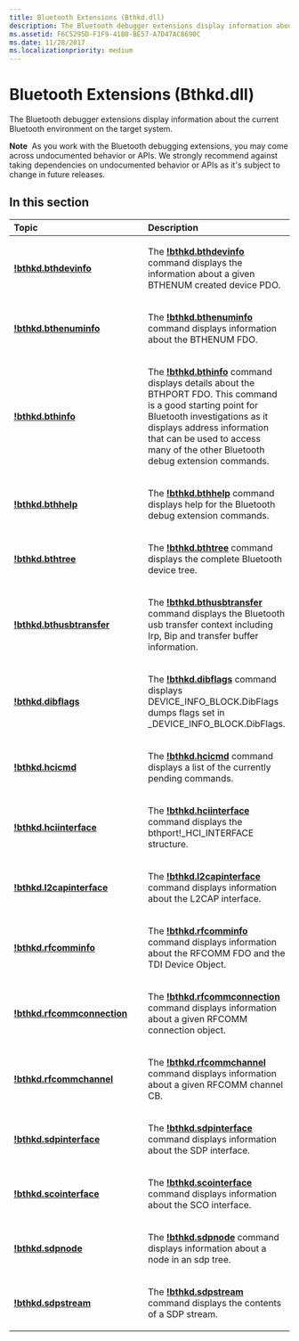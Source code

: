 ```yaml
---
title: Bluetooth Extensions (Bthkd.dll)
description: The Bluetooth debugger extensions display information about the current Bluetooth environment on the target system.
ms.assetid: F6C5295D-F1F9-4180-BE57-A7D47AC8690C
ms.date: 11/28/2017
ms.localizationpriority: medium
---
```


# Bluetooth Extensions (Bthkd.dll)


The Bluetooth debugger extensions display information about the current Bluetooth environment on the target system.

**Note**  As you work with the Bluetooth debugging extensions, you may come across undocumented behavior or APIs. We strongly recommend against taking dependencies on undocumented behavior or APIs as it's subject to change in future releases.

 

## <span id="in_this_section"></span>In this section


<table>
<colgroup>
<col width="50%" />
<col width="50%" />
</colgroup>
<thead>
<tr class="header">
<th align="left">Topic</th>
<th align="left">Description</th>
</tr>
</thead>
<tbody>
<tr class="odd">
<td align="left"><p><strong><a href="-bthkd-bthdevinfo.md" data-raw-source="[!bthkd.bthdevinfo](-bthkd-bthdevinfo.md)">!bthkd.bthdevinfo</a></strong></p></td>
<td align="left"><p>The <strong><a href="-bthkd-bthdevinfo.md" data-raw-source="[!bthkd.bthdevinfo](-bthkd-bthdevinfo.md)">!bthkd.bthdevinfo</a></strong> command displays the information about a given BTHENUM created device PDO.</p></td>
</tr>
<tr class="even">
<td align="left"><p><strong><a href="-bthkd-bthenuminfo.md" data-raw-source="[!bthkd.bthenuminfo](-bthkd-bthenuminfo.md)">!bthkd.bthenuminfo</a></strong></p></td>
<td align="left"><p>The <strong><a href="-bthkd-bthenuminfo.md" data-raw-source="[!bthkd.bthenuminfo](-bthkd-bthenuminfo.md)">!bthkd.bthenuminfo</a></strong> command displays information about the BTHENUM FDO.</p></td>
</tr>
<tr class="odd">
<td align="left"><p><strong><a href="-bthkd-bthinfo-.md" data-raw-source="[!bthkd.bthinfo](-bthkd-bthinfo-.md)">!bthkd.bthinfo</a></strong></p></td>
<td align="left"><p>The <strong><a href="-bthkd-bthinfo-.md" data-raw-source="[!bthkd.bthinfo](-bthkd-bthinfo-.md)">!bthkd.bthinfo</a></strong> command displays details about the BTHPORT FDO. This command is a good starting point for Bluetooth investigations as it displays address information that can be used to access many of the other Bluetooth debug extension commands.</p></td>
</tr>
<tr class="even">
<td align="left"><p><strong><a href="-bthkd-bthhelp.md" data-raw-source="[!bthkd.bthhelp](-bthkd-bthhelp.md)">!bthkd.bthhelp</a></strong></p></td>
<td align="left"><p>The <strong><a href="-bthkd-bthhelp.md" data-raw-source="[!bthkd.bthhelp](-bthkd-bthhelp.md)">!bthkd.bthhelp</a></strong> command displays help for the Bluetooth debug extension commands.</p></td>
</tr>
<tr class="odd">
<td align="left"><p><strong><a href="-bthkd-bthtree.md" data-raw-source="[!bthkd.bthtree](-bthkd-bthtree.md)">!bthkd.bthtree</a></strong></p></td>
<td align="left"><p>The <strong><a href="-bthkd-bthtree.md" data-raw-source="[!bthkd.bthtree](-bthkd-bthtree.md)">!bthkd.bthtree</a></strong> command displays the complete Bluetooth device tree.</p></td>
</tr>
<tr class="even">
<td align="left"><p><strong><a href="-bthkd-bthusbtransfer.md" data-raw-source="[!bthkd.bthusbtransfer](-bthkd-bthusbtransfer.md)">!bthkd.bthusbtransfer</a></strong></p></td>
<td align="left"><p>The <strong><a href="-bthkd-bthusbtransfer.md" data-raw-source="[!bthkd.bthusbtransfer](-bthkd-bthusbtransfer.md)">!bthkd.bthusbtransfer</a></strong> command displays the Bluetooth usb transfer context including Irp, Bip and transfer buffer information.</p></td>
</tr>
<tr class="odd">
<td align="left"><p><strong><a href="-bthkd-dibflags.md" data-raw-source="[!bthkd.dibflags](-bthkd-dibflags.md)">!bthkd.dibflags</a></strong></p></td>
<td align="left"><p>The <strong><a href="-bthkd-dibflags.md" data-raw-source="[!bthkd.dibflags](-bthkd-dibflags.md)">!bthkd.dibflags</a></strong> command displays DEVICE_INFO_BLOCK.DibFlags dumps flags set in _DEVICE_INFO_BLOCK.DibFlags.</p></td>
</tr>
<tr class="even">
<td align="left"><p><strong><a href="-bthkd-hcicmd.md" data-raw-source="[!bthkd.hcicmd](-bthkd-hcicmd.md)">!bthkd.hcicmd</a></strong></p></td>
<td align="left"><p>The <strong><a href="-bthkd-hcicmd.md" data-raw-source="[!bthkd.hcicmd](-bthkd-hcicmd.md)">!bthkd.hcicmd</a></strong> command displays a list of the currently pending commands.</p></td>
</tr>
<tr class="odd">
<td align="left"><p><strong><a href="-bthkd-hciinterface.md" data-raw-source="[!bthkd.hciinterface](-bthkd-hciinterface.md)">!bthkd.hciinterface</a></strong></p></td>
<td align="left"><p>The <strong><a href="-bthkd-hciinterface.md" data-raw-source="[!bthkd.hciinterface](-bthkd-hciinterface.md)">!bthkd.hciinterface</a></strong> command displays the bthport!_HCI_INTERFACE structure.</p></td>
</tr>
<tr class="even">
<td align="left"><p><strong><a href="-bthkd-l2capinterface-.md" data-raw-source="[!bthkd.l2capinterface](-bthkd-l2capinterface-.md)">!bthkd.l2capinterface</a></strong></p></td>
<td align="left"><p>The <strong><a href="-bthkd-l2capinterface-.md" data-raw-source="[!bthkd.l2capinterface](-bthkd-l2capinterface-.md)">!bthkd.l2capinterface</a></strong> command displays information about the L2CAP interface.</p></td>
</tr>
<tr class="odd">
<td align="left"><p><strong><a href="-bthkd-rfcomminfo.md" data-raw-source="[!bthkd.rfcomminfo](-bthkd-rfcomminfo.md)">!bthkd.rfcomminfo</a></strong></p></td>
<td align="left"><p>The <strong><a href="-bthkd-rfcomminfo.md" data-raw-source="[!bthkd.rfcomminfo](-bthkd-rfcomminfo.md)">!bthkd.rfcomminfo</a></strong> command displays information about the RFCOMM FDO and the TDI Device Object.</p></td>
</tr>
<tr class="even">
<td align="left"><p><strong><a href="-bthkd-rfcommconnection.md" data-raw-source="[!bthkd.rfcommconnection](-bthkd-rfcommconnection.md)">!bthkd.rfcommconnection</a></strong></p></td>
<td align="left"><p>The <strong><a href="-bthkd-rfcommconnection.md" data-raw-source="[!bthkd.rfcommconnection](-bthkd-rfcommconnection.md)">!bthkd.rfcommconnection</a></strong> command displays information about a given RFCOMM connection object.</p></td>
</tr>
<tr class="odd">
<td align="left"><p><strong><a href="-bthkd-rfcommchannel.md" data-raw-source="[!bthkd.rfcommchannel](-bthkd-rfcommchannel.md)">!bthkd.rfcommchannel</a></strong></p></td>
<td align="left"><p>The <strong><a href="-bthkd-rfcommchannel.md" data-raw-source="[!bthkd.rfcommchannel](-bthkd-rfcommchannel.md)">!bthkd.rfcommchannel</a></strong> command displays information about a given RFCOMM channel CB.</p></td>
</tr>
<tr class="even">
<td align="left"><p><strong><a href="-bthkd-sdpinterface.md" data-raw-source="[!bthkd.sdpinterface](-bthkd-sdpinterface.md)">!bthkd.sdpinterface</a></strong></p></td>
<td align="left"><p>The <strong><a href="-bthkd-sdpinterface.md" data-raw-source="[!bthkd.sdpinterface](-bthkd-sdpinterface.md)">!bthkd.sdpinterface</a></strong> command displays information about the SDP interface.</p></td>
</tr>
<tr class="odd">
<td align="left"><p><strong><a href="-bthkd-scointerface-.md" data-raw-source="[!bthkd.scointerface](-bthkd-scointerface-.md)">!bthkd.scointerface</a></strong></p></td>
<td align="left"><p>The <strong><a href="-bthkd-scointerface-.md" data-raw-source="[!bthkd.scointerface](-bthkd-scointerface-.md)">!bthkd.scointerface</a></strong> command displays information about the SCO interface.</p></td>
</tr>
<tr class="even">
<td align="left"><p><strong><a href="-bthkd-sdpnode.md" data-raw-source="[!bthkd.sdpnode](-bthkd-sdpnode.md)">!bthkd.sdpnode</a></strong></p></td>
<td align="left"><p>The <strong><a href="-bthkd-sdpnode.md" data-raw-source="[!bthkd.sdpnode](-bthkd-sdpnode.md)">!bthkd.sdpnode</a></strong> command displays information about a node in an sdp tree.</p></td>
</tr>
<tr class="odd">
<td align="left"><p><strong><a href="-bthkd-sdpstream.md" data-raw-source="[!bthkd.sdpstream](-bthkd-sdpstream.md)">!bthkd.sdpstream</a></strong></p></td>
<td align="left"><p>The <strong><a href="-bthkd-sdpstream.md" data-raw-source="[!bthkd.sdpstream](-bthkd-sdpstream.md)">!bthkd.sdpstream</a></strong> command displays the contents of a SDP stream.</p></td>
</tr>
</tbody>
</table>

 

 

 





